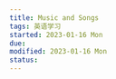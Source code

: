 ```yaml
---
title: Music and Songs
tags: 英语学习    
started: 2023-01-16 Mon
due: 
modified: 2023-01-16 Mon
status: 
---
```


